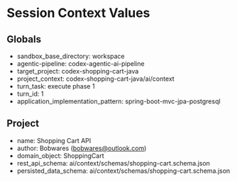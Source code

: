 # Session Context Values

## Globals
- sandbox_base_directory: workspace
- agentic-pipeline: codex-agentic-ai-pipeline
- target_project: codex-shopping-cart-java
- project_context: codex-shopping-cart-java/ai/context
- turn_task: execute phase 1
- turn_id: 1
- application_implementation_pattern: spring-boot-mvc-jpa-postgresql

## Project
- name: Shopping Cart API
- author: Bobwares (bobwares@outlook.com)
- domain_object: ShoppingCart
- rest_api_schema: ai/context/schemas/shopping-cart.schema.json
- persisted_data_schema: ai/context/schemas/shopping-cart.schema.json
